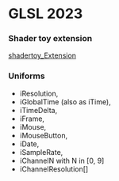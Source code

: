 # GLSL 2023

### Shader toy extension

[shadertoy_Extension](https://github.com/stevensona/shader-toy)

### Uniforms

- iResolution,
- iGlobalTime (also as iTime),
- iTimeDelta,
- iFrame,
- iMouse,
- iMouseButton,
- iDate,
- iSampleRate,
- iChannelN with N in [0, 9]
- iChannelResolution[]
